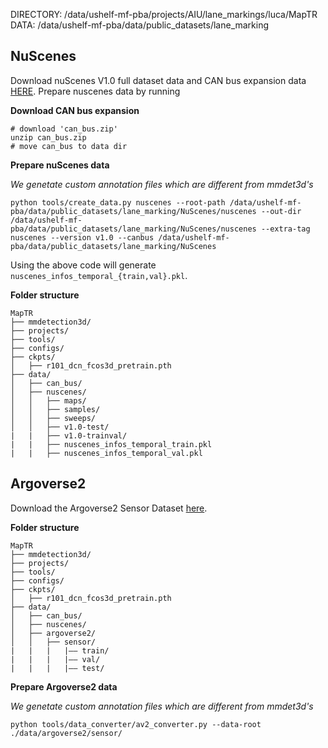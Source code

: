 DIRECTORY: /data/ushelf-mf-pba/projects/AIU/lane_markings/luca/MapTR
DATA: /data/ushelf-mf-pba/data/public_datasets/lane_marking

## NuScenes
Download nuScenes V1.0 full dataset data  and CAN bus expansion data [HERE](https://www.nuscenes.org/download). Prepare nuscenes data by running


**Download CAN bus expansion**
```
# download 'can_bus.zip'
unzip can_bus.zip 
# move can_bus to data dir
```

**Prepare nuScenes data**

*We genetate custom annotation files which are different from mmdet3d's*
```
python tools/create_data.py nuscenes --root-path /data/ushelf-mf-pba/data/public_datasets/lane_marking/NuScenes/nuscenes --out-dir /data/ushelf-mf-pba/data/public_datasets/lane_marking/NuScenes/nuscenes --extra-tag nuscenes --version v1.0 --canbus /data/ushelf-mf-pba/data/public_datasets/lane_marking/NuScenes
```

Using the above code will generate `nuscenes_infos_temporal_{train,val}.pkl`.

**Folder structure**
```
MapTR
├── mmdetection3d/
├── projects/
├── tools/
├── configs/
├── ckpts/
│   ├── r101_dcn_fcos3d_pretrain.pth
├── data/
│   ├── can_bus/
│   ├── nuscenes/
│   │   ├── maps/
│   │   ├── samples/
│   │   ├── sweeps/
│   │   ├── v1.0-test/
|   |   ├── v1.0-trainval/
|   |   ├── nuscenes_infos_temporal_train.pkl
|   |   ├── nuscenes_infos_temporal_val.pkl
```

## Argoverse2
Download the Argoverse2 Sensor Dataset [here](https://www.argoverse.org/av2.html#download-link).

**Folder structure**
```
MapTR
├── mmdetection3d/
├── projects/
├── tools/
├── configs/
├── ckpts/
│   ├── r101_dcn_fcos3d_pretrain.pth
├── data/
│   ├── can_bus/
│   ├── nuscenes/
│   ├── argoverse2/
│   │   ├── sensor/
|   |   |   |—— train/
|   |   |   |—— val/
|   |   |   |—— test/
```

**Prepare Argoverse2 data**

*We genetate custom annotation files which are different from mmdet3d's*
```
python tools/data_converter/av2_converter.py --data-root ./data/argoverse2/sensor/
```
